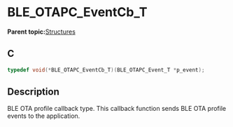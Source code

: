 # BLE\_OTAPC\_EventCb\_T

**Parent topic:**[Structures](GUID-EC15A075-E242-42DD-8E5A-738EB3C8CD49.md)

## C

```c
typedef void(*BLE_OTAPC_EventCb_T)(BLE_OTAPC_Event_T *p_event);
```

## Description

BLE OTA profile callback type. This callback function sends BLE OTA profile events to the application.

